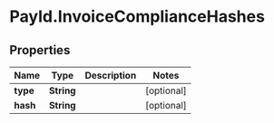 # PayId.InvoiceComplianceHashes

## Properties
Name | Type | Description | Notes
------------ | ------------- | ------------- | -------------
**type** | **String** |  | [optional] 
**hash** | **String** |  | [optional] 
